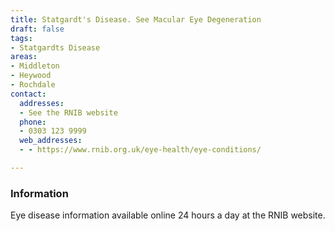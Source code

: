 ```yaml
---
title: Statgardt's Disease. See Macular Eye Degeneration
draft: false
tags:
- Statgardts Disease
areas:
- Middleton
- Heywood
- Rochdale
contact:
  addresses:
  - See the RNIB website
  phone:
  - 0303 123 9999
  web_addresses:
  - - https://www.rnib.org.uk/eye-health/eye-conditions/

---
```


### Information
Eye disease information available online 24 hours a day
at the RNIB website.
